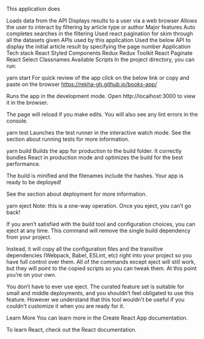 This application does

Loads data from the API
Displays results to a user via a web browser
Allows the user to interact by filtering by article type or author
Major features
Auto completes searches in the filtering
Used react pagination for skim through all the datasets given
APIs used by this application
Used the below API to display the initial article result by specifying the page number
Application Tech stack
React
Styled Components
Redux
Redux Toolkit
React Paginate
React Select
Classnames
Available Scripts
In the project directory, you can run:

yarn start
For quick review of the app click on the below link or copy and paste on the browser https://rekha-gh.github.io/books-app/

Runs the app in the development mode.
Open http://localhost:3000 to view it in the browser.

The page will reload if you make edits.
You will also see any lint errors in the console.

yarn test
Launches the test runner in the interactive watch mode.
See the section about running tests for more information.

yarn build
Builds the app for production to the build folder.
It correctly bundles React in production mode and optimizes the build for the best performance.

The build is minified and the filenames include the hashes.
Your app is ready to be deployed!

See the section about deployment for more information.

yarn eject
Note: this is a one-way operation. Once you eject, you can’t go back!

If you aren’t satisfied with the build tool and configuration choices, you can eject at any time. This command will remove the single build dependency from your project.

Instead, it will copy all the configuration files and the transitive dependencies (Webpack, Babel, ESLint, etc) right into your project so you have full control over them. All of the commands except eject will still work, but they will point to the copied scripts so you can tweak them. At this point you’re on your own.

You don’t have to ever use eject. The curated feature set is suitable for small and middle deployments, and you shouldn’t feel obligated to use this feature. However we understand that this tool wouldn’t be useful if you couldn’t customize it when you are ready for it.

Learn More
You can learn more in the Create React App documentation.

To learn React, check out the React documentation.

